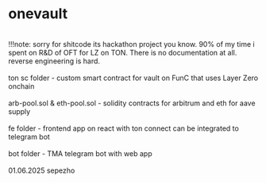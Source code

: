 # onevault

<br/>
!!!note: sorry for shitcode its hackathon project you know. 90% of my time i spent on R&D of OFT for LZ on TON. There is no documentation at all. reverse engineering is hard.
<br/>
<br/>
ton sc folder - custom smart contract for vault on FunC that uses Layer Zero onchain 
<br/>
<br/>
arb-pool.sol & eth-pool.sol - solidity contracts for arbitrum and eth for aave supply
<br/>
<br/>
fe folder - frontend app on react with ton connect can be integrated to telegram bot 
<br/>
<br/>
bot folder - TMA telegram bot with web app 
<br/>
<br/>
01.06.2025 sepezho 
